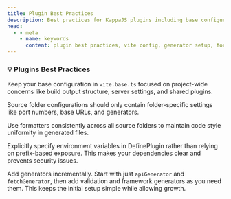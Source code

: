 ```yaml
---
title: Plugin Best Practices
description: Best practices for KappaJS plugins including base configuration organization, explicit environment variables, consistent formatters, and incremental generator adoption.
head:
  - - meta
    - name: keywords
      content: plugin best practices, vite config, generator setup, formatter consistency, environment security, incremental adoption
---
```


### 💡 Plugins Best Practices

Keep your base configuration in `vite.base.ts` focused on project-wide concerns
like build output structure, server settings, and shared plugins.

Source folder configurations should only contain
folder-specific settings like port numbers, base URLs, and generators.

Use formatters consistently across all source folders
to maintain code style uniformity in generated files.

Explicitly specify environment variables in DefinePlugin
rather than relying on prefix-based exposure.
This makes your dependencies clear and prevents security issues.

Add generators incrementally.
Start with just `apiGenerator` and `fetchGenerator`,
then add validation and framework generators as you need them.
This keeps the initial setup simple while allowing growth.

